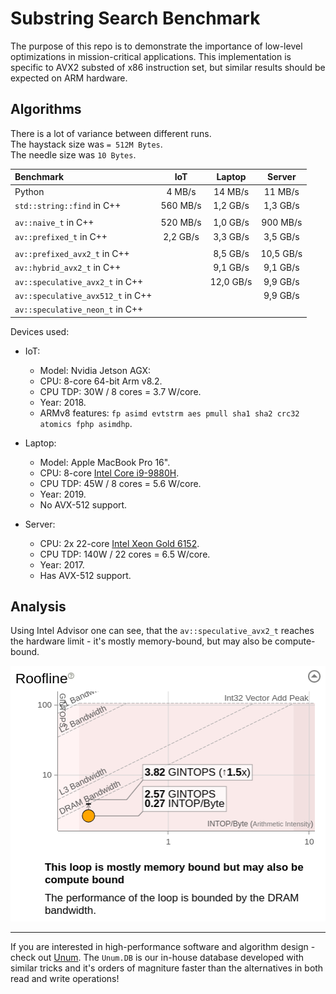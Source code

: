 # Substring Search Benchmark

The purpose of this repo is to demonstrate the importance of low-level optimizations in mission-critical applications.
This implementation is specific to AVX2 substed of x86 instruction set, but similar results should be expected on ARM hardware.

## Algorithms

There is a lot of variance between different runs.<br/>
The haystack size was `= 512M Bytes`.<br/>
The needle size was `10 Bytes`.<br/>

| Benchmark                         |   IoT    |  Laptop   |  Server   |
| :-------------------------------- | :------: | :-------: | :-------: |
| Python                            |  4 MB/s  |  14 MB/s  |  11 MB/s  |
| `std::string::find` in C++        | 560 MB/s | 1,2 GB/s  | 1,3 GB/s  |
|                                   |          |
| `av::naive_t` in C++              | 520 MB/s | 1,0 GB/s  | 900 MB/s  |
| `av::prefixed_t` in C++           | 2,2 GB/s | 3,3 GB/s  | 3,5 GB/s  |
|                                   |          |
| `av::prefixed_avx2_t` in C++      |          | 8,5 GB/s  | 10,5 GB/s |
| `av::hybrid_avx2_t` in C++        |          | 9,1 GB/s  | 9,1 GB/s  |
| `av::speculative_avx2_t` in C++   |          | 12,0 GB/s | 9,9 GB/s  |
| `av::speculative_avx512_t` in C++ |          |           | 9,9 GB/s  |
| `av::speculative_neon_t` in C++   |          |           |           |

Devices used:

* IoT:
  * Model: Nvidia Jetson AGX:
  * CPU: 8-core 64-bit Arm v8.2.
  * CPU TDP: 30W / 8 cores = 3.7 W/core.
  * Year: 2018.
  * ARMv8 features: `fp asimd evtstrm aes pmull sha1 sha2 crc32 atomics fphp asimdhp`.

* Laptop:
  * Model: Apple MacBook Pro 16".
  * CPU: 8-core [Intel Core i9-9880H](https://ark.intel.com/content/www/us/en/ark/products/192987/intel-core-i9-9880h-processor-16m-cache-up-to-4-80-ghz.html).
  * CPU TDP: 45W / 8 cores = 5.6 W/core.
  * Year: 2019.
  * No AVX-512 support.

* Server:
  * CPU: 2x 22-core [Intel Xeon Gold 6152](https://ark.intel.com/content/www/us/en/ark/products/120491/intel-xeon-gold-6152-processor-30-25m-cache-2-10-ghz.html).
  * CPU TDP: 140W / 22 cores = 6.5 W/core.
  * Year: 2017.
  * Has AVX-512 support.

## Analysis

Using Intel Advisor one can see, that the `av::speculative_avx2_t` reaches the hardware limit - it's mostly memory-bound, but may also be compute-bound.

![Intel Advisor results](results/intel_advisor.png)

---

If you are interested in high-performance software and algorithm design - check out [Unum](https://unum.xyz).
The `Unum.DB` is our in-house database developed with similar tricks and it's orders of magniture faster than the alternatives in both read and write operations!
